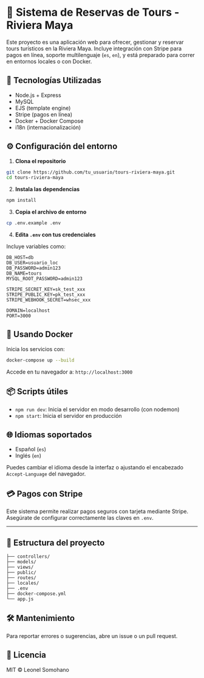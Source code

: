 # 🌴 Sistema de Reservas de Tours - Riviera Maya

Este proyecto es una aplicación web para ofrecer, gestionar y reservar tours turísticos en la Riviera Maya. Incluye integración con Stripe para pagos en línea, soporte multilenguaje (`es`, `en`), y está preparado para correr en entornos locales o con Docker.

## 🚀 Tecnologías Utilizadas

- Node.js + Express
- MySQL
- EJS (template engine)
- Stripe (pagos en línea)
- Docker + Docker Compose
- i18n (internacionalización)

## ⚙️ Configuración del entorno

1. **Clona el repositorio**

```bash
git clone https://github.com/tu_usuario/tours-riviera-maya.git
cd tours-riviera-maya
```

2. **Instala las dependencias**

```bash
npm install
```

3. **Copia el archivo de entorno**

```bash
cp .env.example .env
```

4. **Edita `.env` con tus credenciales**

Incluye variables como:

```env
DB_HOST=db
DB_USER=usuario_loc
DB_PASSWORD=admin123
DB_NAME=tours
MYSQL_ROOT_PASSWORD=admin123

STRIPE_SECRET_KEY=sk_test_xxx
STRIPE_PUBLIC_KEY=pk_test_xxx
STRIPE_WEBHOOK_SECRET=whsec_xxx

DOMAIN=localhost
PORT=3000
```

## 🐳 Usando Docker

Inicia los servicios con:

```bash
docker-compose up --build
```

Accede en tu navegador a: `http://localhost:3000`

## 📦 Scripts útiles

- `npm run dev`: Inicia el servidor en modo desarrollo (con nodemon)
- `npm start`: Inicia el servidor en producción

## 🌐 Idiomas soportados

- Español (`es`)
- Inglés (`en`)

Puedes cambiar el idioma desde la interfaz o ajustando el encabezado `Accept-Language` del navegador.

## 💳 Pagos con Stripe

Este sistema permite realizar pagos seguros con tarjeta mediante Stripe. Asegúrate de configurar correctamente las claves en `.env`.

---

## 📂 Estructura del proyecto

```
├── controllers/
├── models/
├── views/
├── public/
├── routes/
├── locales/
├── .env
├── docker-compose.yml
└── app.js
```

## 🛠 Mantenimiento

Para reportar errores o sugerencias, abre un issue o un pull request.

## 📄 Licencia

MIT © Leonel Somohano